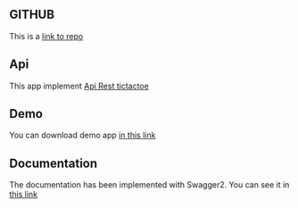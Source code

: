 ## GITHUB
This is a [link to repo](https://github.com/jerech/andoridapp_tictactoe) 

## Api
This app implement [Api Rest  tictactoe](http://31.220.62.157/api_tictactoe/swagger-ui.html) 

## Demo
You can download demo app  [in this link](https://drive.google.com/open?id=1ytxrtK0CbAdEv2KgBT6CdlgFM_5enfzK)
## Documentation
The documentation has been implemented with Swagger2. You can see it in  [this link](http://31.220.62.157/api_tictactoe/swagger-ui.html) 
